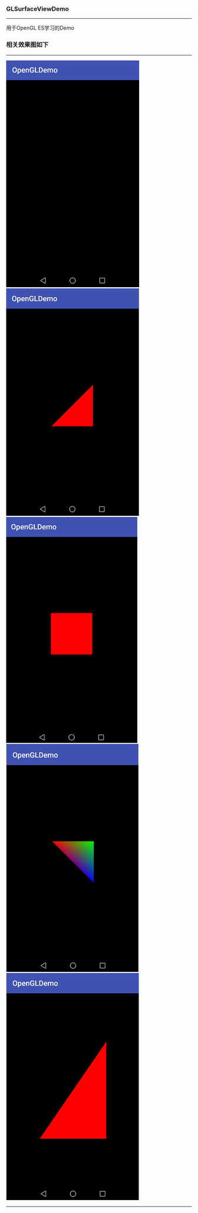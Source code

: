 ### GLSurfaceViewDemo
---
用于OpenGL ES学习的Demo
### 相关效果图如下
---
![FilePicker](https://raw.githubusercontent.com/HuangJinJie/OpenGLDemo/master/ScreenShotImage/imageone.png) ![FilePicker](https://raw.githubusercontent.com/HuangJinJie/OpenGLDemo/master/ScreenShotImage/imagetwo.png) ![FilePicker](https://raw.githubusercontent.com/HuangJinJie/OpenGLDemo/master/ScreenShotImage/imagethree.png)
![FilePicker](https://raw.githubusercontent.com/HuangJinJie/OpenGLDemo/master/ScreenShotImage/imagefour.png) ![FilePicker](https://raw.githubusercontent.com/HuangJinJie/OpenGLDemo/master/ScreenShotImage/imagefive.png)

---